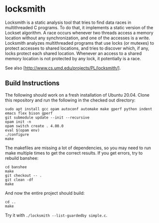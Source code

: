 # locksmith

Locksmith is a static analysis tool that tries to find data races in multithreaded C programs. To do that, it implements a static version of the Lockset algorithm. A race occurs whenever two threads access a memory location without any synchronization, and one of the accesses is a write. Locksmith analyzes multithreaded programs that use locks (or mutexes) to protect accesses to shared locations, and tries to discover which, if any, locks protect each shared location. Whenever an access to a shared memory location is not protected by any lock, it potentially is a race.

See also [http://www.cs.umd.edu/projects/PL/locksmith/].

## Build Instructions

The following should work on a fresh installation of Ubuntu 20.04.
Clone this repository and run the following in the checked out directory:

```console
sudo apt install gcc opam autoconf automake make gperf python indent emacs flex bison gperf
git submodule update --init --recursive
opam init -n
opam switch create . 4.00.0
eval $(opam env)
./configure
make
```

The makefiles are missing a lot of dependencies, so you may need to run make multiple times
to get the correct results. If you get errors, try to rebuild banshee:

```console
cd banshee
make
git checkout -- .
git clean -df
make
```

And now the entire project should build:

```console
cd ..
make
```

Try it with `./locksmith --list-guardedby simple.c`.
